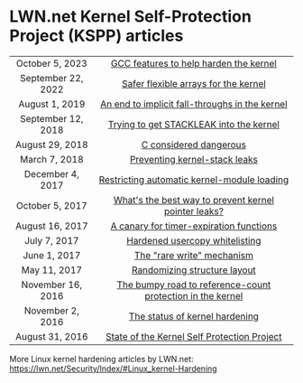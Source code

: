   # LWN.net Kernel Self-Protection Project (KSPP) articles

| | |
| :------: | :-----: |
| October 5, 2023    | [GCC features to help harden the kernel](https://lwn.net/Articles/946041/) |
| September 22, 2022 | [Safer flexible arrays for the kernel](https://lwn.net/Articles/908817/) |
| August 1, 2019     | [An end to implicit fall-throughs in the kernel](https://lwn.net/Articles/794944/) |
| September 12, 2018 | [Trying to get STACKLEAK into the kernel](https://lwn.net/Articles/764325/) |
| August 29, 2018    | [C considered dangerous](https://lwn.net/Articles/763641/) |
| March 7, 2018      | [Preventing kernel-stack leaks](https://lwn.net/Articles/748642/) |
| December 4, 2017   | [Restricting automatic kernel-module loading](https://lwn.net/Articles/740455/) |
| October 5, 2017    | [What's the best way to prevent kernel pointer leaks?](https://lwn.net/Articles/735589/) |
| August 16, 2017    | [A canary for timer-expiration functions](https://lwn.net/Articles/731082/) |
| July 7, 2017       | [Hardened usercopy whitelisting](https://lwn.net/Articles/727322/) |
| June 1, 2017       | [The "rare write" mechanism](https://lwn.net/Articles/724319/) |
| May 11, 2017       | [Randomizing structure layout](https://lwn.net/Articles/722293/) |
| November 16, 2016  | [The bumpy road to reference-count protection in the kernel](https://lwn.net/Articles/706498/) |
| November 2, 2016   | [The status of kernel hardening](https://lwn.net/Articles/705262/) |
| August 31, 2016    | [State of the Kernel Self Protection Project](https://lwn.net/Articles/698827/) |


 More Linux kernel hardening articles by LWN.net:
https://lwn.net/Security/Index/#Linux_kernel-Hardening
